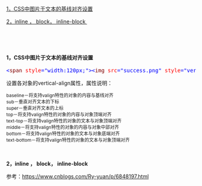 <p><a href="#a1">1，CSS中图片于文本的基线对齐设置</a></p>
<p><a href="#a2">2，inline ， block， inline-block&nbsp;</a></p>
<p>&nbsp;</p>
<p>&nbsp;</p>
<p><strong>1，CSS中图片于文本的基线对齐设置</strong><a name="a1"></a></p>
<div class="cnblogs_code">
<pre><span style="color: #0000ff;">&lt;</span><span style="color: #800000;">span </span><span style="color: #ff0000;">style</span><span style="color: #0000ff;">="width:120px;"</span><span style="color: #0000ff;">&gt;&lt;</span><span style="color: #800000;">img </span><span style="color: #ff0000;">src</span><span style="color: #0000ff;">="success.png"</span><span style="color: #ff0000;"> style</span><span style="color: #0000ff;">="vertical-align:top;"</span><span style="color: #0000ff;">/&gt;</span>目标任务<span style="color: #0000ff;">&lt;/</span><span style="color: #800000;">span</span><span style="color: #0000ff;">&gt;</span></pre>
</div>
<p>设置各对象的vertical-align属性，属性说明：</p>
<p><span style="font-size: 12px;">baseline－将支持valign特性的对象的内容与基线对齐</span><br /><span style="font-size: 12px;">sub－垂直对齐文本的下标</span><br /><span style="font-size: 12px;">super－垂直对齐文本的上标</span><br /><span style="font-size: 12px;">top－将支持valign特性的对象的内容与对象顶端对齐</span><br /><span style="font-size: 12px;">text-top－将支持valign特性的对象的文本与对象顶端对齐</span><br /><span style="font-size: 12px;">middle－将支持valign特性的对象的内容与对象中部对齐</span><br /><span style="font-size: 12px;">bottom－将支持valign特性的对象的文本与对象底端对齐</span><br /><span style="font-size: 12px;">text-bottom－将支持valign特性的对象的文本与对象顶端对齐</span></p>
<p>&nbsp;</p>
<p><strong>2，inline ， block， inline-block<a name="a2"></a></strong></p>
<p>参考：<a href="https://www.cnblogs.com/Ry-yuan/p/6848197.html" target="_blank">https://www.cnblogs.com/Ry-yuan/p/6848197.html</a></p>
<p>&nbsp;</p>